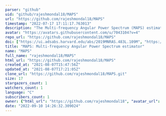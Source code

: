 ```yaml
---
parser: "github"
uid: "github/rajeshmondal18/MAPS"
url: "https://github.com/rajeshmondal18/MAPS"
timestamp: "2022-07-17 17:11:17.763013"
description: "The Multi-frequency Angular Power Spectrum (MAPS) estimator"
avatar: "https://avatars.githubusercontent.com/u/7043104?v=4"
repo_url: "https://github.com/rajeshmondal18/MAPS"
doi: ["https://ui.adsabs.harvard.edu/abs/2019MNRAS.483L.109M", "https://ui.adsabs.harvard.edu/abs/2018MNRAS.474.1390M", "https://ui.adsabs.harvard.edu/abs/2021ascl.soft08003M/abstract"]
title: "MAPS: Multi-frequency Angular Power Spectrum estimator"
name: "MAPS"
full_name: "rajeshmondal18/MAPS"
html_url: "https://github.com/rajeshmondal18/MAPS"
created_at: "2021-08-07T15:47:56Z"
updated_at: "2021-08-07T17:21:05Z"
clone_url: "https://github.com/rajeshmondal18/MAPS.git"
size: 17
stargazers_count: 1
watchers_count: 1
language: "C"
subscribers_count: 1
owner: {"html_url": "https://github.com/rajeshmondal18", "avatar_url": "https://avatars.githubusercontent.com/u/7043104?v=4", "login": "rajeshmondal18", "type": "User"}
date: "2022-09-10 14:26:32.309024"
---
```

